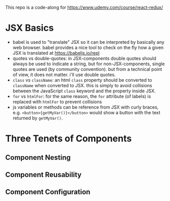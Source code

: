 This repo is a code-along for https://www.udemy.com/course/react-redux/

# JSX Basics

- babel is used to "translate" JSX so it can be interpreted by basically any web browser. babel provides a nice tool to check on the fly how a given JSX is translated at https://babeljs.io/repl
- quotes vs double-quotes: in JSX-components double quotes should always be used to indicate a string, but for non-JSX-components, single quotes are used (by community convention). but from a technical point of view, it does not matter. i'll use double quotes.
- `class` vs `className`: an html `class` property should be converted to `className` when converted to JSX. this is simply to avoid collisions between the JavaScript `class` keyword and the property inside JSX.
- `for` vs `htmlFor`: for the same reason, the `for` attribute (of labels) is replaced with `htmlFor` to prevent collisions
- js variables or methods can be reference from JSX with curly braces, e.g. `<button>{getMyVar()}</button>` would show a button with the text returned by `getMyVar()`.

# Three Tenets of Components

## Component Nesting

## Component Reusability

## Component Configuration